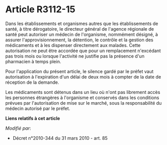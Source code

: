 # Article R3112-15

Dans les établissements et organismes autres que les établissements de santé, à titre dérogatoire, le directeur général de
l'agence régionale de santé peut autoriser un médecin de l'organisme, nommément désigné, à assurer l'approvisionnement, la
détention, le contrôle et la gestion des médicaments et à les dispenser directement aux malades. Cette autorisation ne peut
être accordée que pour un remplacement n'excédant pas trois mois ou lorsque l'activité ne justifie pas la présence d'un
pharmacien à temps plein.

Pour l'application du présent article, le silence gardé par le préfet vaut autorisation à l'expiration d'un délai de deux
mois à compter de la date de réception de la demande.

Les médicaments sont détenus dans un lieu où n'ont pas librement accès les personnes étrangères à l'organisme et conservés
dans les conditions prévues par l'autorisation de mise sur le marché, sous la responsabilité du médecin autorisé par le
préfet.

**Liens relatifs à cet article**

_Modifié par_:

  - Décret n°2010-344 du 31 mars 2010 - art. 85
